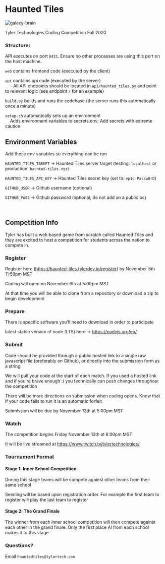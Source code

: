# Haunted Tiles

![galaxy-brain](https://www.dailydot.com/wp-content/uploads/db4/41/6e8734dfe00c1b1d-768x384.jpg)

Tyler Technologies Coding Competition Fall 2020

### Structure:
API executes on port `8421`. Ensure no other processes are using this port on the host machine.

`web` contains frontend code (executed by the client)

`api` contains api code (executed by the server)  
&nbsp;&nbsp;&nbsp;&nbsp;- All API endpoints should be located in `api/haunted_tiles.py` and point to relevant logic
(see endpoint `/` for an example)

`build.py` builds and runs the codebase (the server runs this automatically once a minute)  

`setup.sh` automatically sets up an environment  
&nbsp;&nbsp;&nbsp;&nbsp;Adds environment variables to secrets.env; Add secrets with extreme caution
<br />

## Environment Variables
Add these env variables so everything can be run

`HAUNTED_TILES_TARGET` → Haunted Tiles server target (testing: `localhost` or production: `haunted-tiles.xyz`)

[//]: # (TODO: remove secret key when repo goes public)
`HAUNTED_TILES_API_KEY` → Haunted Tiles secret key (set to: `ep1c-Passw0rD`) 

`GITHUB_USER` → Github username (optional)

`GITHUB_PASS` → Github password (optional; do not add on a public pc)

<br />


## Competition Info

Tyler has built a web based game from scratch called Haunted Tiles and they are excited to host a competition for 
students across the nation to compete in.

### Register
Register here (https://haunted-tiles.tylerdev.io/register) by November 5th 11:59pm MST

Coding will open on November 6th at 5:00pm MST

At that time you will be able to clone from a repository or download a zip to begin development

### Prepare
There is specific software you'll need to download in order to participate

latest stable version of node (LTS) here -> https://nodejs.org/en/

### Submit
Code should be provided through a public hosted link to a single raw javascript file (preferably on Github), or directly
into the submission form as a string

We will pull your code at the start of each match. If you used a hosted link and if you’re brave enough :) you 
technically can push changes throughout the competition

There will be more directions on submission when coding opens. Know that if your code fails to run it is an 
automatic forfeit

Submission will be due by November 13th at 5:00pm MST

### Watch
The competition begins Friday November 13th at 6:00pm MST

It will be live streamed at https://www.twitch.tv/tylertechnologies/

### Tournament Format

#### Stage 1: Inner School Competition
During this stage teams will be compete against other teams from their same school

Seeding will be based upon registration order. For example the first team to register will play the last team to 
register

#### Stage 2: The Grand Finale
The winner from each inner school competition will then compete against each other in the grand finale. Only the first 
place AI from each school makes it to this stage

### Questions? 
Email `hauntedtiles@tylertech.com`